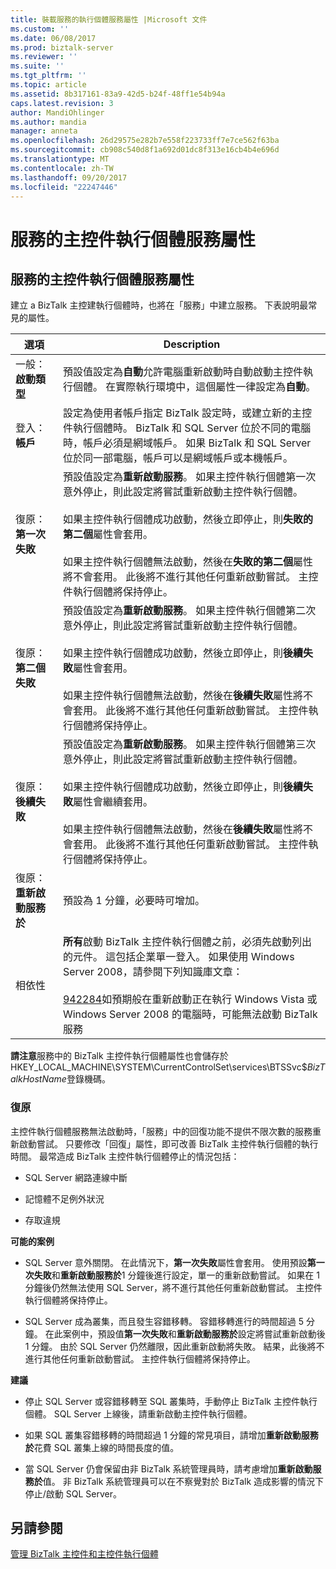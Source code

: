 ```yaml
---
title: 裝載服務的執行個體服務屬性 |Microsoft 文件
ms.custom: ''
ms.date: 06/08/2017
ms.prod: biztalk-server
ms.reviewer: ''
ms.suite: ''
ms.tgt_pltfrm: ''
ms.topic: article
ms.assetid: 8b317161-83a9-42d5-b24f-48ff1e54b94a
caps.latest.revision: 3
author: MandiOhlinger
ms.author: mandia
manager: anneta
ms.openlocfilehash: 26d29575e282b7e558f223733ff7e7ce562f63ba
ms.sourcegitcommit: cb908c540d8f1a692d01dc8f313e16cb4b4e696d
ms.translationtype: MT
ms.contentlocale: zh-TW
ms.lasthandoff: 09/20/2017
ms.locfileid: "22247446"
---
```

# <a name="host-instance-service-properties-in-services"></a>服務的主控件執行個體服務屬性
## <a name="host-instance-service-properties-in-services"></a>服務的主控件執行個體服務屬性  
 建立 a BizTalk 主控建執行個體時，也將在「服務」中建立服務。 下表說明最常見的屬性。  
  
|選項|Description|  
|------------|-----------------|  
|一般：**啟動類型**|預設值設定為**自動**允許電腦重新啟動時自動啟動主控件執行個體。 在實際執行環境中，這個屬性一律設定為**自動**。|  
|登入：**帳戶**|設定為使用者帳戶指定 BizTalk 設定時，或建立新的主控件執行個體時。 BizTalk 和 SQL Server 位於不同的電腦時，帳戶必須是網域帳戶。 如果 BizTalk 和 SQL Server 位於同一部電腦，帳戶可以是網域帳戶或本機帳戶。|  
|復原：**第一次失敗**|預設值設定為**重新啟動服務**。 如果主控件執行個體第一次意外停止，則此設定將嘗試重新啟動主控件執行個體。<br /><br /> 如果主控件執行個體成功啟動，然後立即停止，則**失敗的第二個**屬性會套用。<br /><br /> 如果主控件執行個體無法啟動，然後在**失敗的第二個**屬性將不會套用。 此後將不進行其他任何重新啟動嘗試。 主控件執行個體將保持停止。|  
|復原：**第二個失敗**|預設值設定為**重新啟動服務**。 如果主控件執行個體第二次意外停止，則此設定將嘗試重新啟動主控件執行個體。<br /><br /> 如果主控件執行個體成功啟動，然後立即停止，則**後續失敗**屬性會套用。<br /><br /> 如果主控件執行個體無法啟動，然後在**後續失敗**屬性將不會套用。 此後將不進行其他任何重新啟動嘗試。 主控件執行個體將保持停止。|  
|復原：**後續失敗**|預設值設定為**重新啟動服務**。 如果主控件執行個體第三次意外停止，則此設定將嘗試重新啟動主控件執行個體。<br /><br /> 如果主控件執行個體成功啟動，然後立即停止，則**後續失敗**屬性會繼續套用。<br /><br /> 如果主控件執行個體無法啟動，然後在**後續失敗**屬性將不會套用。 此後將不進行其他任何重新啟動嘗試。 主控件執行個體將保持停止。|  
|復原：**重新啟動服務於**|預設為 1 分鐘，必要時可增加。|  
|相依性|**所有**啟動 BizTalk 主控件執行個體之前，必須先啟動列出的元件。 這包括企業單一登入。 如果使用 Windows Server 2008，請參閱下列知識庫文章：<br /><br /> [942284](http://support.microsoft.com/kb/942284)如預期般在重新啟動正在執行 Windows Vista 或 Windows Server 2008 的電腦時，可能無法啟動 BizTalk 服務|  
  
 **請注意**服務中的 BizTalk 主控件執行個體屬性也會儲存於 HKEY_LOCAL_MACHINE\SYSTEM\CurrentControlSet\services\BTSSvc$*BizTalkHostName*登錄機碼。  
  
### <a name="recovery"></a>復原  
 主控件執行個體服務無法啟動時，「服務」中的回復功能不提供不限次數的服務重新啟動嘗試。 只要修改「回復」屬性，即可改善 BizTalk 主控件執行個體的執行時間。 最常造成 BizTalk 主控件執行個體停止的情況包括：  
  
-   SQL Server 網路連線中斷  
  
-   記憶體不足例外狀況  
  
-   存取違規  
  
 **可能的案例**  
  
-   SQL Server 意外關閉。 在此情況下，**第一次失敗**屬性會套用。 使用預設**第一次失敗**和**重新啟動服務於**1 分鐘後進行設定，單一的重新啟動嘗試。 如果在 1 分鐘後仍然無法使用 SQL Server，將不進行其他任何重新啟動嘗試。 主控件執行個體將保持停止。  
  
-   SQL Server 成為叢集，而且發生容錯移轉。 容錯移轉進行的時間超過 5 分鐘。 在此案例中，預設值**第一次失敗**和**重新啟動服務於**設定將嘗試重新啟動後 1 分鐘。 由於 SQL Server 仍然離限，因此重新啟動將失敗。 結果，此後將不進行其他任何重新啟動嘗試。 主控件執行個體將保持停止。  
  
 **建議**  
  
-   停止 SQL Server 或容錯移轉至 SQL 叢集時，手動停止 BizTalk 主控件執行個體。 SQL Server 上線後，請重新啟動主控件執行個體。  
  
-   如果 SQL 叢集容錯移轉的時間超過 1 分鐘的常見項目，請增加**重新啟動服務於**花費 SQL 叢集上線的時間長度的值。  
  
-   當 SQL Server 仍會保留由非 BizTalk 系統管理員時，請考慮增加**重新啟動服務於**值。 非 BizTalk 系統管理員可以在不察覺對於 BizTalk 造成影響的情況下停止/啟動 SQL Server。  
  
## <a name="see-also"></a>另請參閱  
 [管理 BizTalk 主控件和主控件執行個體](../core/managing-biztalk-hosts-and-host-instances.md)